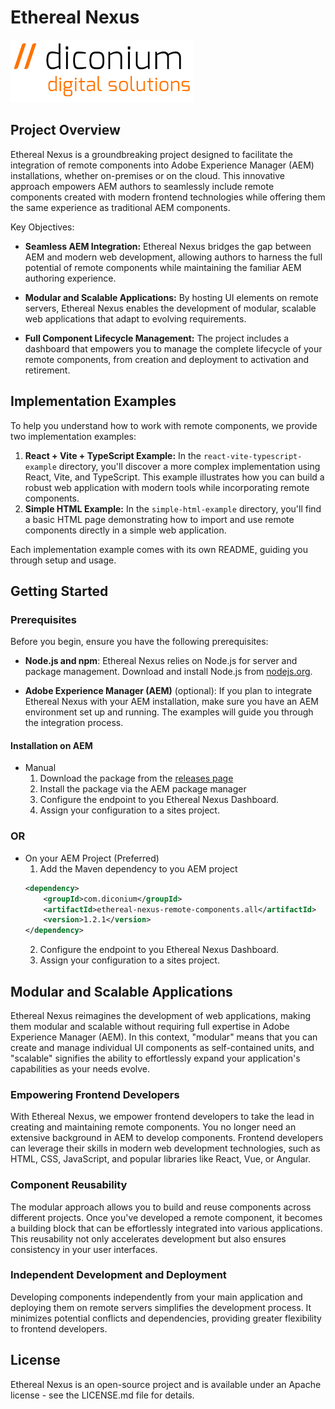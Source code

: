 # Ethereal Nexus

[![diconium-dds](docs/images/diconium-dds.png  "diconium digital solutions" )](https://diconium.com/en/news/adobe-io-hybris)

## Project Overview

Ethereal Nexus is a groundbreaking project designed to facilitate the integration of remote components into Adobe Experience Manager (AEM) installations, whether on-premises or on the cloud. This innovative approach empowers AEM authors to seamlessly include remote components created with modern frontend technologies while offering them the same experience as traditional AEM components.

Key Objectives:

- **Seamless AEM Integration:** Ethereal Nexus bridges the gap between AEM and modern web development, allowing authors to harness the full potential of remote components while maintaining the familiar AEM authoring experience.

- **Modular and Scalable Applications:** By hosting UI elements on remote servers, Ethereal Nexus enables the development of modular, scalable web applications that adapt to evolving requirements.

- **Full Component Lifecycle Management:** The project includes a dashboard that empowers you to manage the complete lifecycle of your remote components, from creation and deployment to activation and retirement.

## Implementation Examples

To help you understand how to work with remote components, we provide two implementation examples:

1. **React + Vite + TypeScript Example:** In the `react-vite-typescript-example` directory, you'll discover a more complex implementation using React, Vite, and TypeScript. This example illustrates how you can build a robust web application with modern tools while incorporating remote components.
2. **Simple HTML Example:** In the `simple-html-example` directory, you'll find a basic HTML page demonstrating how to import and use remote components directly in a simple web application.


Each implementation example comes with its own README, guiding you through setup and usage.

## Getting Started

### Prerequisites

Before you begin, ensure you have the following prerequisites:

- **Node.js and npm**: Ethereal Nexus relies on Node.js for server and package management. Download and install Node.js from [nodejs.org](https://nodejs.org/). 

- **Adobe Experience Manager (AEM)** (optional): If you plan to integrate Ethereal Nexus with your AEM installation, make sure you have an AEM environment set up and running. The examples will guide you through the integration process.


#### Installation on AEM

* Manual 
    1. Download the package from the [releases page](https://github.com/diconium/remote-components/packages/1929390?version=1.2.1)
    2. Install the package via the AEM package manager
    3. Configure the endpoint to you Ethereal Nexus Dashboard.
    4. Assign your configuration to a sites project.
### OR
* On your AEM Project (Preferred)
  1. Add the Maven dependency to you AEM project
    ```xml 
    <dependency>
        <groupId>com.diconium</groupId>
        <artifactId>ethereal-nexus-remote-components.all</artifactId>
        <version>1.2.1</version>
    </dependency>
  ```
  2. Configure the endpoint to you Ethereal Nexus Dashboard.
  3. Assign your configuration to a sites project.

    
## Modular and Scalable Applications

Ethereal Nexus reimagines the development of web applications, making them modular and scalable without requiring full expertise in Adobe Experience Manager (AEM). In this context, "modular" means that you can create and manage individual UI components as self-contained units, and "scalable" signifies the ability to effortlessly expand your application's capabilities as your needs evolve.

### Empowering Frontend Developers

With Ethereal Nexus, we empower frontend developers to take the lead in creating and maintaining remote components. You no longer need an extensive background in AEM to develop components. Frontend developers can leverage their skills in modern web development technologies, such as HTML, CSS, JavaScript, and popular libraries like React, Vue, or Angular.

### Component Reusability

The modular approach allows you to build and reuse components across different projects. Once you've developed a remote component, it becomes a building block that can be effortlessly integrated into various applications. This reusability not only accelerates development but also ensures consistency in your user interfaces.

### Independent Development and Deployment

Developing components independently from your main application and deploying them on remote servers simplifies the development process. It minimizes potential conflicts and dependencies, providing greater flexibility to frontend developers.


## License

Ethereal Nexus is an open-source project and is available under an Apache license - see the LICENSE.md file for details.
